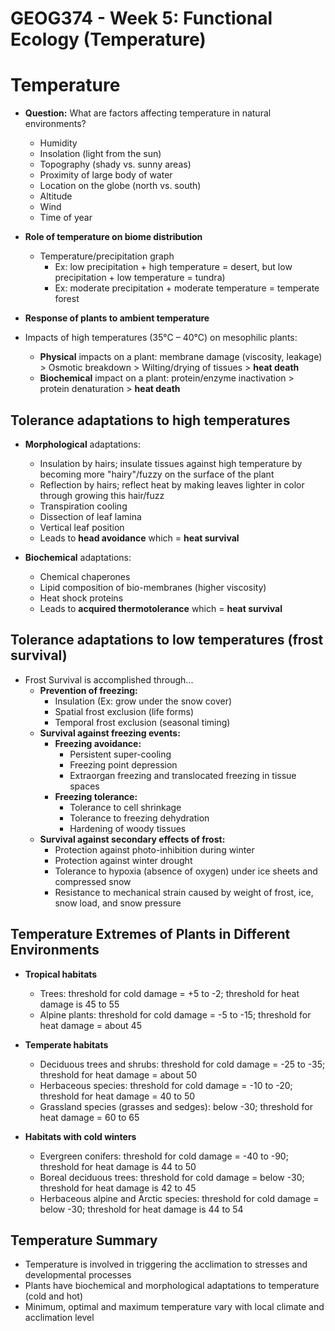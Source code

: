 # GEOG374 - Week 5: Functional Ecology (Temperature)

# Temperature
- **Question:** What are factors affecting temperature in natural environments?
    - Humidity
    - Insolation (light from the sun)
    - Topography (shady vs. sunny areas)
    - Proximity of large body of water
    - Location on the globe (north vs. south)
    - Altitude
    - Wind
    - Time of year

- **Role of temperature on biome distribution**
    - Temperature/precipitation graph
        - Ex: low precipitation + high temperature = desert, but low precipitation + low temperature = tundra)
        - Ex: moderate precipitation + moderate temperature = temperate forest

- **Response of plants to ambient temperature**

- Impacts of high temperatures (35°C – 40°C) on mesophilic plants:
    - **Physical** impacts on a plant: membrane damage (viscosity, leakage) > Osmotic breakdown > Wilting/drying of tissues > **heat death**
    - **Biochemical** impact on a plant: protein/enzyme inactivation > protein denaturation > **heat death**    

## Tolerance adaptations to high temperatures
- **Morphological** adaptations:
    - Insulation by hairs; insulate tissues against high temperature by becoming more "hairy"/fuzzy on the surface of the plant
    - Reflection by hairs; reflect heat by making leaves lighter in color through growing this hair/fuzz
    - Transpiration cooling
    - Dissection of leaf lamina
    - Vertical leaf position
    - Leads to **head avoidance** which = **heat survival** 

- **Biochemical** adaptations:
    - Chemical chaperones
    - Lipid composition of bio-membranes (higher viscosity)
    - Heat shock proteins
    - Leads to **acquired thermotolerance** which = **heat survival**

## Tolerance adaptations to low temperatures (frost survival)
- Frost Survival is accomplished through...    
    - **Prevention of freezing:**
        - Insulation (Ex: grow under the snow cover)
        - Spatial frost exclusion (life forms)
        - Temporal frost exclusion (seasonal timing)
    - **Survival against freezing events:**
        - **Freezing avoidance:**
            - Persistent super-cooling
            - Freezing point depression
            - Extraorgan freezing and translocated freezing in tissue spaces
        - **Freezing tolerance:**
            - Tolerance to cell shrinkage
            - Tolerance to freezing dehydration
            - Hardening of woody tissues
    - **Survival against secondary effects of frost:**
        - Protection against photo-inhibition during winter
        - Protection against winter drought
        - Tolerance to hypoxia (absence of oxygen) under ice sheets and compressed snow
        - Resistance to mechanical strain caused by weight of frost, ice, snow load, and snow pressure

## Temperature Extremes of Plants in Different Environments
- **Tropical habitats**
    - Trees: threshold for cold damage = +5 to -2; threshold for heat damage is 45 to 55
    - Alpine plants: threshold for cold damage = -5 to -15; threshold for heat damage = about 45

- **Temperate habitats**
    - Deciduous trees and shrubs: threshold for cold damage = -25 to -35; threshold for heat damage = about 50
    - Herbaceous species: threshold for cold damage = -10 to -20; threshold for heat damage = 40 to 50
    - Grassland species (grasses and sedges): below -30; threshold for heat damage = 60 to 65

- **Habitats with cold winters**
    - Evergreen conifers: threshold for cold damage = -40 to -90; threshold for heat damage is 44 to 50
    - Boreal deciduous trees: threshold for cold damage = below -30; threshold for heat damage is 42 to 45
    - Herbaceous alpine and Arctic species: threshold for cold damage = below -30; threshold for heat damage is 44 to 54

## Temperature Summary
- Temperature is involved in triggering the acclimation to stresses and developmental processes
- Plants have biochemical and morphological adaptations to temperature (cold and hot)
- Minimum, optimal and maximum temperature vary with local climate and acclimation level
